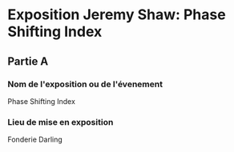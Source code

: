 # **Exposition Jeremy Shaw: Phase Shifting Index**

## Partie A

 ### **Nom de l'exposition ou de l'évenement**

Phase Shifting Index

### **Lieu de mise en exposition**

Fonderie Darling
